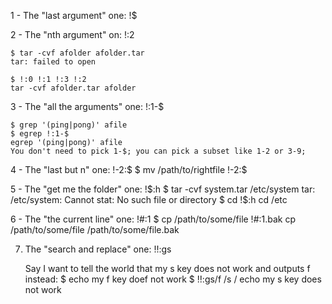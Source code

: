 1 - The "last argument" one: !$

2 - The "nth argument" on: !:2

	$ tar -cvf afolder afolder.tar
	tar: failed to open

	$ !:0 !:1 !:3 !:2
	tar -cvf afolder.tar afolder

3 - The "all the arguments" one: !:1-$

	$ grep '(ping|pong)' afile
	$ egrep !:1-$
	egrep '(ping|pong)' afile
	You don't need to pick 1-$; you can pick a subset like 1-2 or 3-9;

4 - The "last but n" one: !-2:$
	$ mv /path/to/rightfile !-2:$

5 - The "get me the folder" one: !$:h
	$ tar -cvf system.tar /etc/system
	tar: /etc/system: Cannot stat: No such file or directory
	$ cd !$:h
	cd /etc

6 - The "the current line" one: !#:1
	$ cp /path/to/some/file !#:1.bak 
	cp /path/to/some/file /path/to/some/file.bak

7. The "search and replace" one: !!:gs

	Say I want to tell the world that my s key does not work and outputs f instead:
	$ echo my f key doef not work
	$ !!:gs/f /s /
	echo my s key does not work
	

